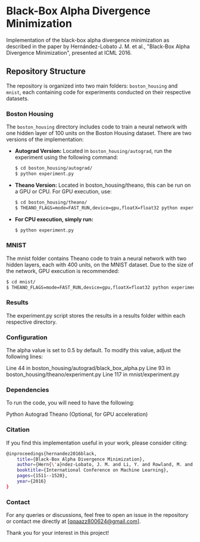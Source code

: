 # Black-Box Alpha Divergence Minimization

Implementation of the black-box alpha divergence minimization as described in the paper by Hernández-Lobato J. M. et al., "Black-Box Alpha Divergence Minimization", presented at ICML 2016.

## Repository Structure

The repository is organized into two main folders: `boston_housing` and `mnist`, each containing code for experiments conducted on their respective datasets.

### Boston Housing

The `boston_housing` directory includes code to train a neural network with one hidden layer of 100 units on the Boston Housing dataset. There are two versions of the implementation:

- **Autograd Version:** Located in `boston_housing/autograd`, run the experiment using the following command:

  ```sh
  $ cd boston_housing/autograd/
  $ python experiment.py

- **Theano Version:** Located in boston_housing/theano, this can be run on a GPU or CPU. For GPU execution, use:

  ```sh
  $ cd boston_housing/theano/
  $ THEANO_FLAGS=mode=FAST_RUN,device=gpu,floatX=float32 python experiment.py

- **For CPU execution, simply run:**
  ```sh
  $ python experiment.py

### MNIST
The mnist folder contains Theano code to train a neural network with two hidden layers, each with 400 units, on the MNIST dataset. Due to the size of the network, GPU execution is recommended:

```sh
$ cd mnist/
$ THEANO_FLAGS=mode=FAST_RUN,device=gpu,floatX=float32 python experiment.py
```

### Results
The experiment.py script stores the results in a results folder within each respective directory.

### Configuration
The alpha value is set to 0.5 by default. To modify this value, adjust the following lines:

Line 44 in boston_housing/autograd/black_box_alpha.py
Line 93 in boston_housing/theano/experiment.py
Line 117 in mnist/experiment.py

### Dependencies
To run the code, you will need to have the following:

Python
Autograd
Theano (Optional, for GPU acceleration)

### Citation
If you find this implementation useful in your work, please consider citing:

```sh
@inproceedings{hernandez2016black,
    title={Black-Box Alpha Divergence Minimization},
    author={Hern{\'a}ndez-Lobato, J. M. and Li, Y. and Rowland, M. and Bui, T. D. and Hern{\'a}ndez-Lobato, D. and Turner, R. E.},
    booktitle={International Conference on Machine Learning},
    pages={1511--1520},
    year={2016}
}
```

### Contact
For any queries or discussions, feel free to open an issue in the repository or contact me directly at [qqaazz800624@gmail.com].

Thank you for your interest in this project!
